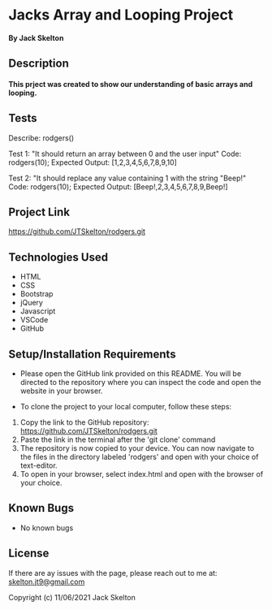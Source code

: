 # Jacks Array and Looping Project

#### By Jack Skelton

## Description
#### This prject was created to show our understanding of basic arrays and looping.

## Tests
Describe: rodgers()

Test 1: "It should return an array between 0 and the user input"
Code: rodgers(10);
Expected Output: [1,2,3,4,5,6,7,8,9,10]

Test 2: "It should replace any value containing 1 with the string "Beep!"
Code: rodgers(10);
Expected Output: [Beep!,2,3,4,5,6,7,8,9,Beep!]

## Project Link
https://github.com/JTSkelton/rodgers.git
## Technologies Used

* HTML
* CSS
* Bootstrap
* jQuery
* Javascript
* VSCode
* GitHub

## Setup/Installation Requirements

* Please open the GitHub link provided on this README. You will be directed to the repository where you can inspect the code and open the website in your browser.

* To clone the project to your local computer, follow these steps:
1) Copy the link to the GitHub repository: https://github.com/JTSkelton/rodgers.git
2) Paste the link in the terminal after the 'git clone' command
3) The repository is now copied to your device. You can now navigate to the files in the directory labeled 'rodgers' and open with your choice of text-editor.
4) To open in your browser, select index.html and open with the browser of your choice.

## Known Bugs

* No known bugs
## License

If there are ay issues with the page, please reach out to me at: skelton.jt9@gmail.com

Copyright (c) 11/06/2021 Jack Skelton